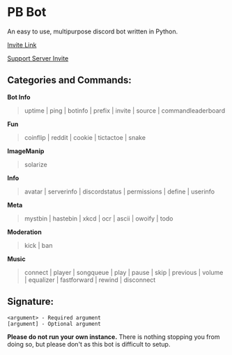 # PB Bot
An easy to use, multipurpose discord bot written in Python.

[Invite Link](https://discord.com/oauth2/authorize?client_id=719907834120110182&scope=bot&permissions=104189127)

[Support Server Invite](https://discord.gg/qQVDqXvmVt)

## **Categories and Commands:**

**Bot Info**
> uptime | ping | botinfo | prefix | invite | source | commandleaderboard 

**Fun**
> coinflip | reddit | cookie | tictactoe | snake

**ImageManip**
> solarize

**Info**
> avatar | serverinfo | discordstatus | permissions | define | userinfo

**Meta**
> mystbin | hastebin | xkcd | ocr | ascii | owoify | todo

**Moderation**
> kick | ban

**Music**
> connect | player | songqueue | play | pause | skip | previous | volume | equalizer | fastforward | rewind | disconnect

## **Signature:**

```
<argument> - Required argument
[argument] - Optional argument
```

**Please do not run your own instance.** There is nothing stopping you from doing so, but please don't as this bot is difficult to setup.
